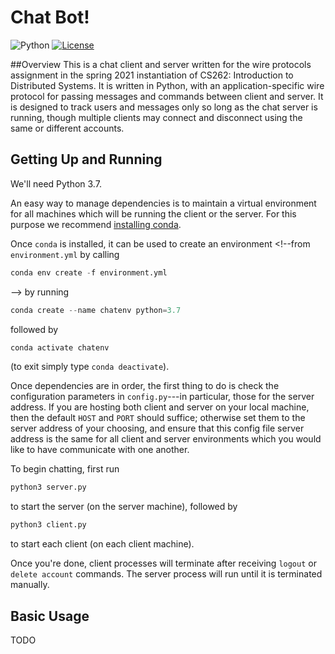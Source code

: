 # Chat Bot!

![Python](https://img.shields.io/badge/python-v3.6+-blue.svg)
[![License](https://img.shields.io/badge/license-MIT-blue.svg)](https://opensource.org/licenses/MIT)

##Overview
This is a chat client and server written for the wire protocols assignment in the spring 2021 instantiation of CS262: Introduction to Distributed Systems.
It is written in Python, with an application-specific wire protocol for passing messages and commands between client and server.
It is designed to track users and messages only so long as the chat server is running, though multiple clients may connect and disconnect using the same or different accounts.


## Getting Up and Running
We'll need Python 3.7.

An easy way to manage dependencies is to maintain a virtual environment for all machines which will be running the client or the server.
For this purpose we recommend [installing conda](https://docs.conda.io/projects/conda/en/latest/user-guide/install/).

Once `conda` is installed, it can be used to create an environment <!--from `environment.yml` by calling

```python
conda env create -f environment.yml
```
 -->
 by running
 ```python
 conda create --name chatenv python=3.7
 ```
 followed by
 ```python
 conda activate chatenv
 ```
(to exit simply type `conda deactivate`).

Once dependencies are in order, the first thing to do is check the configuration parameters in `config.py`---in particular, those for the server address. If you are hosting both client and server on your local machine, then the default `HOST` and `PORT` should suffice; otherwise set them to the server address of your choosing, and ensure that this config file server address is the same for all client and server environments which you would like to have communicate with one another.


To begin chatting, first run
```python
python3 server.py
```
to start the server (on the server machine), followed by
```python
python3 client.py
```
to start each client (on each client machine).

Once you're done, client processes will terminate after receiving `logout` or `delete account` commands. The server process will run until it is terminated manually.

## Basic Usage
TODO

